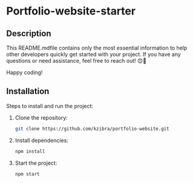    # Portfolio-website-starter

   ## Description
   This README.mdfile contains only the most essential information to help other developers quickly get started with your project. If you have any questions or need assistance, feel free to reach out!      😊🚀

   Happy coding!

   ## Installation
   Steps to install and run the project:

   1. Clone the repository:
      ```bash
      git clone https://github.com/kzibra/portfolio-website.git
      ```

   2. Install dependencies:
      ```bash
      npm install
      ```

   3. Start the project:
      ```bash
      npm start
      ```
